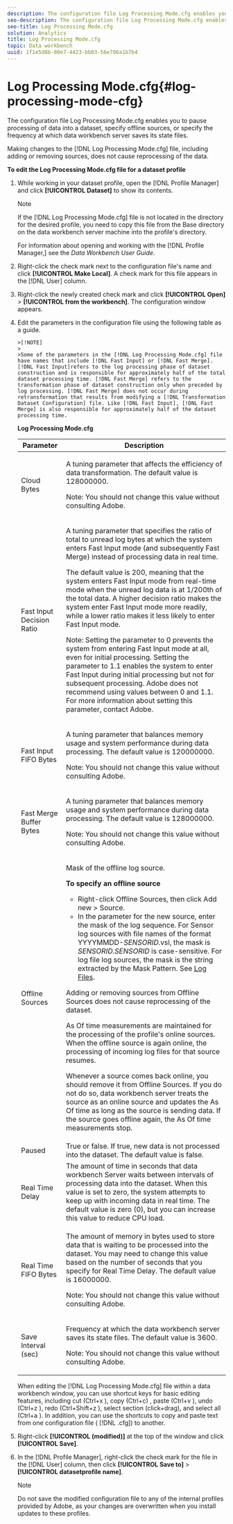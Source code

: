 ```yaml
---
description: The configuration file Log Processing Mode.cfg enables you to pause processing of data into a dataset, specify offline sources, or specify the frequency at which data workbench server saves its state files.
seo-description: The configuration file Log Processing Mode.cfg enables you to pause processing of data into a dataset, specify offline sources, or specify the frequency at which data workbench server saves its state files.
seo-title: Log Processing Mode.cfg
solution: Analytics
title: Log Processing Mode.cfg
topic: Data workbench
uuid: 1f1e5d8b-80e7-4423-bb03-56e706a1b7b4
---
```


# Log Processing Mode.cfg{#log-processing-mode-cfg}

The configuration file Log Processing Mode.cfg enables you to pause processing of data into a dataset, specify offline sources, or specify the frequency at which data workbench server saves its state files.

 Making changes to the [!DNL Log Processing Mode.cfg] file, including adding or removing sources, does not cause reprocessing of the data.

**To edit the Log Processing Mode.cfg file for a dataset profile** 

1. While working in your dataset profile, open the [!DNL Profile Manager] and click **[!UICONTROL Dataset]** to show its contents.

   >[!NOTE]
   >
   >If the [!DNL Log Processing Mode.cfg] file is not located in the directory for the desired profile, you need to copy this file from the Base directory on the data workbench server machine into the profile's directory.

   For information about opening and working with the [!DNL Profile Manager,] see the *Data Workbench User Guide*. 

1. Right-click the check mark next to the configuration file's name and click **[!UICONTROL Make Local]**. A check mark for this file appears in the [!DNL User] column.
1. Right-click the newly created check mark and click **[!UICONTROL Open]** > **[!UICONTROL from the workbench]**. The configuration window appears.
1. Edit the parameters in the configuration file using the following table as a guide.

       >[!NOTE]
       >
       >Some of the parameters in the [!DNL Log Processing Mode.cfg] file have names that include [!DNL Fast Input] or [!DNL Fast Merge]. [!DNL Fast Input]refers to the log processing phase of dataset construction and is responsible for approximately half of the total dataset processing time. [!DNL Fast Merge] refers to the transformation phase of dataset construction only when preceded by log processing. [!DNL Fast Merge] does not occur during retransformation that results from modifying a [!DNL Transformation Dataset Configuration] file. Like [!DNL Fast Input], [!DNL Fast Merge] is also responsible for approximately half of the dataset processing time.

   <table id="table_1BF356E21C0E4119A277F40CEC5D7A21"> 
   <desc> 
   <b> <b> Log Processing Mode.cfg</b> </b> 
   </desc> 
   <thead> 
   <tr> 
      <th colname="col1" class="entry"> Parameter </th> 
      <th colname="col2" class="entry"> Description </th> 
   </tr> 
   </thead>
   <tbody> 
   <tr> 
      <td colname="col1"> Cloud Bytes </td> 
      <td colname="col2"> <p>A tuning parameter that affects the efficiency of data transformation. The default value is 128000000. </p> <p> <p>Note:  You should not change this value without consulting Adobe. </p> </p> </td> 
   </tr> 
   <tr> 
      <td colname="col1"> Fast Input Decision Ratio </td> 
      <td colname="col2"> <p>A tuning parameter that specifies the ratio of total to unread log bytes at which the system enters <span class="wintitle"> Fast Input</span> mode (and subsequently <span class="wintitle"> Fast Merge</span>) instead of processing data in real time. </p> <p> The default value is 200, meaning that the system enters <span class="wintitle"> Fast Input</span> mode from real-time mode when the unread log data is at 1/200th of the total data. A higher decision ratio makes the system enter <span class="wintitle"> Fast Input</span> mode more readily, while a lower ratio makes it less likely to enter <span class="wintitle"> Fast Input</span> mode. </p> <p> <p>Note: Setting the parameter to 0 prevents the system from entering <span class="wintitle"> Fast Input</span> mode at all, even for initial processing. Setting the parameter to 1.1 enables the system to enter <span class="wintitle"> Fast Input</span> during initial processing but not for subsequent processing. Adobe does not recommend using values between 0 and 1.1. For more information about setting this parameter, contact Adobe. </p> </p> </td> 
   </tr> 
   <tr> 
      <td colname="col1"> Fast Input FIFO Bytes </td> 
      <td colname="col2"> <p>A tuning parameter that balances memory usage and system performance during data processing. The default value is 120000000. </p> <p> <p>Note:  You should not change this value without consulting Adobe. </p> </p> </td> 
   </tr> 
   <tr> 
      <td colname="col1"> Fast Merge Buffer Bytes </td> 
      <td colname="col2"> <p>A tuning parameter that balances memory usage and system performance during data processing. The default value is 128000000. </p> <p> <p>Note:  You should not change this value without consulting Adobe. </p> </p> </td> 
   </tr> 
   <tr> 
      <td colname="col1"> Offline Sources </td> 
      <td colname="col2"> <p>Mask of the offline log source. </p> <p> <b> To specify an offline source</b> 
      <ul id="ul_569B90E9A85246F88906FA5444F8A93E"> 
      <li id="li_3EF182CEF4A44106B5267175EC62B9AB"> Right-click <span class="uicontrol"> Offline Sources</span>, then click <span class="uicontrol"> Add new</span> &gt; <span class="uicontrol"> Source</span>. </li> 
      <li id="li_E8FBA212F4784B1A830745A90BB3AF90"> In the parameter for the new source, enter the mask of the log sequence. For Sensor log sources with file names of the format YYYYMMDD-<i>SENSORID</i>.vsl, the mask is <i>SENSORID.SENSORID</i> is case-sensitive. For log file log sources, the mask is the string extracted by the <span class="wintitle"> Mask Pattern</span>. See <a href="../../../home/c-dataset-const-proc/c-log-proc-config-file/c-log-sources.md#concept-3d4fb817c057447d90f166b1183b461e" format="dita" scope="local"> Log Files</a>. </li> 
      </ul> </p> <p> Adding or removing sources from Offline Sources does not cause reprocessing of the dataset. </p> <p> As Of time measurements are maintained for the processing of the profile's online sources. When the offline source is again online, the processing of incoming log files for that source resumes. </p> <p> Whenever a source comes back online, you should remove it from Offline Sources. If you do not do so, data workbench server treats the source as an online source and updates the As Of time as long as the source is sending data. If the source goes offline again, the As Of time measurements stop. </p> </td> 
   </tr> 
   <tr> 
      <td colname="col1"> Paused </td> 
      <td colname="col2"> True or false. If true, new data is not processed into the dataset. The default value is false. </td> 
   </tr> 
   <tr> 
      <td colname="col1"> Real Time Delay </td> 
      <td colname="col2"> The amount of time in seconds that data workbench Server waits between intervals of processing data into the dataset. When this value is set to zero, the system attempts to keep up with incoming data in real time. The default value is zero (0), but you can increase this value to reduce CPU load. </td> 
   </tr> 
   <tr> 
      <td colname="col1"> Real Time FIFO Bytes </td> 
      <td colname="col2"> <p>The amount of memory in bytes used to store data that is waiting to be processed into the dataset. You may need to change this value based on the number of seconds that you specify for Real Time Delay. The default value is 16000000. </p> <p> <p>Note:  You should not change this value without consulting Adobe. </p> </p> </td> 
   </tr> 
   <tr> 
      <td colname="col1"> Save Interval (sec) </td> 
      <td colname="col2"> <p>Frequency at which the data workbench server saves its state files. The default value is 3600. </p> <p> <p>Note:  You should not change this value without consulting Adobe. </p> </p> </td> 
   </tr> 
   </tbody> 
   </table>
    
   When editing the [!DNL Log Processing Mode.cfg] file within a data workbench window, you can use shortcut keys for basic editing features, including cut (Ctrl+x ), copy (Ctrl+c) , paste (Ctrl+v ), undo (Ctrl+z ), redo (Ctrl+Shift+z ), select section (click+drag), and select all (Ctrl+a ). In addition, you can use the shortcuts to copy and paste text from one configuration file ( [!DNL .cfg]) to another. 
    
1. Right-click **[!UICONTROL (modified)]** at the top of the window and click **[!UICONTROL Save]**.
1. In the [!DNL Profile Manager], right-click the check mark for the file in the [!DNL User] column, then click **[!UICONTROL Save to]** > **[!UICONTROL datasetprofile name]**.

   >[!NOTE]
   >
   >Do not save the modified configuration file to any of the internal profiles provided by Adobe, as your changes are overwritten when you install updates to these profiles.

